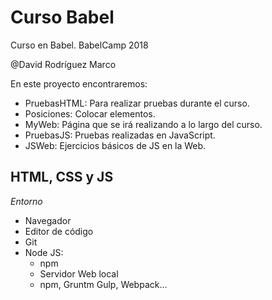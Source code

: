 # Curso Babel
Curso en Babel. BabelCamp 2018

@David Rodríguez Marco

En este proyecto encontraremos:

* PruebasHTML: Para realizar pruebas durante el curso.
* Posiciones: Colocar elementos.
* MyWeb: Página que se irá realizando a lo largo del curso.
* PruebasJS: Pruebas realizadas en JavaScript.
* JSWeb: Ejercicios básicos de JS en la Web.




## HTML, CSS y JS

*Entorno*

* Navegador
* Editor de código
* Git
* Node JS:
    * npm
    * Servidor Web local
    * npm, Gruntm Gulp, Webpack...